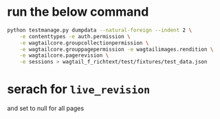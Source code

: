 # run the below command

```bash
python testmanage.py dumpdata --natural-foreign --indent 2 \
    -e contenttypes -e auth.permission \
    -e wagtailcore.groupcollectionpermission \
    -e wagtailcore.grouppagepermission -e wagtailimages.rendition \
    -e wagtailcore.pagerevision \
    -e sessions > wagtail_f_richtext/test/fixtures/test_data.json
```

# serach for `live_revision` 

and set to null for all pages